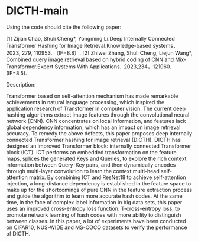 # DICTH-main

Using the code should cite the following paper:

[1] Zijian Chao, Shuli Cheng*, Yongming Li.Deep Internally Connected Transformer Hashing for Image Retrieval.Knowledge-based systems，2023, 279, 110953.  （IF=8.8）.
[2] Zhiwei Zhang, Shuli Cheng, Liejun Wang*, Combined query image retrieval based on hybrid coding of CNN and Mix-Transformer.Expert Systems With Applications. 2023,234，121060. (IF=8.5).

Description:

Transformer based on self-attention mechanism has made remarkable achievements in natural language processing, which inspired the application research of Transformer in computer vision. The current deep hashing algorithms extract image features through the convolutional neural network (CNN). CNN concentrates on local information, and features lack global dependency information, which has an impact on image retrieval accuracy. To remedy the above defects, this paper proposes deep internally connected Transformer hashing for image retrieval (DICTH). DICTH has designed an improved Transformer block: internally connected Transformer block (ICT). ICT performs an embedded transformation on the feature maps, splices the generated Keys and Queries, to explore the rich context information between Query–Key pairs, and then dynamically encodes through multi-layer convolution to learn the context multi-head self-attention matrix. By combining ICT and ResNet18 to achieve self-attention injection, a long-distance dependency is established in the feature space to make up for the shortcomings of pure CNN in the feature extraction process and guide the algorithm to learn more accurate hash codes. At the same time, in the face of complex label information in big data sets, this paper uses an improved cross-entropy loss function: T-cross-entropy loss, to promote network learning of hash codes with more ability to distinguish between classes. In this paper, a lot of experiments have been conducted on CIFAR10, NUS-WIDE and MS-COCO datasets to verify the performance of DICTH.


